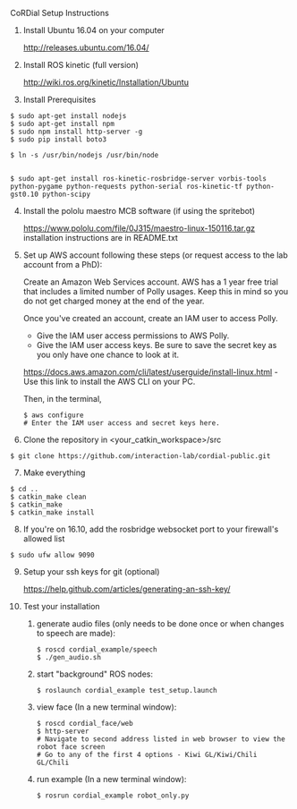 CoRDial Setup Instructions

1. Install Ubuntu 16.04 on your computer

    http://releases.ubuntu.com/16.04/

2. Install ROS kinetic (full version)

    http://wiki.ros.org/kinetic/Installation/Ubuntu

3. Install Prerequisites

~~~~
$ sudo apt-get install nodejs
$ sudo apt-get install npm
$ sudo npm install http-server -g
$ sudo pip install boto3

$ ln -s /usr/bin/nodejs /usr/bin/node


$ sudo apt-get install ros-kinetic-rosbridge-server vorbis-tools python-pygame python-requests python-serial ros-kinetic-tf python-gst0.10 python-scipy
~~~~
4. Install the pololu maestro MCB software (if using the spritebot)

    https://www.pololu.com/file/0J315/maestro-linux-150116.tar.gz
    installation instructions are in README.txt
    
5. Set up AWS account following these steps (or request access to the lab account from a PhD): 

    Create an Amazon Web Services account. AWS has a 1 year free trial that includes a limited number of Polly usages.
    Keep this in mind so you do not get charged money at the end of the year.

    Once you've created an account, create an IAM user to access Polly.

      * Give the IAM user access permissions to AWS Polly.
      * Give the IAM user access keys. Be sure to save the secret key as you only have one chance to look at it.
      
    https://docs.aws.amazon.com/cli/latest/userguide/install-linux.html - Use this link to install the AWS CLI on your PC.
    
    Then, in the terminal,
    ~~~~
    $ aws configure
    # Enter the IAM user access and secret keys here.
    ~~~~

6. Clone the repository in <your_catkin_workspace>/src

~~~~
$ git clone https://github.com/interaction-lab/cordial-public.git
~~~~

7. Make everything

~~~~
$ cd ..
$ catkin_make clean
$ catkin_make
$ catkin_make install
~~~~

8. If you're on 16.10, add the rosbridge websocket port to your firewall's allowed list

~~~~
$ sudo ufw allow 9090
~~~~

9. Setup your ssh keys for git (optional)

    https://help.github.com/articles/generating-an-ssh-key/
    

10. Test your installation

    1. generate audio files (only needs to be done once or when changes to speech are made):
        
        ~~~~
        $ roscd cordial_example/speech
        $ ./gen_audio.sh
        ~~~~

    2. start "background" ROS nodes:
        ~~~~
        $ roslaunch cordial_example test_setup.launch
        ~~~~

    3. view face (In a new terminal window):
      
        ~~~~
        $ roscd cordial_face/web
        $ http-server
        # Navigate to second address listed in web browser to view the robot face screen
        # Go to any of the first 4 options - Kiwi GL/Kiwi/Chili GL/Chili
        ~~~~

    4. run example (In a new terminal window):
      
        ~~~~
        $ rosrun cordial_example robot_only.py
        ~~~~

